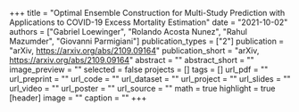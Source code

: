 +++
title = "Optimal Ensemble Construction for Multi-Study Prediction with Applications to COVID-19 Excess Mortality Estimation"
date = "2021-10-02"
authors = ["Gabriel Loewinger", "Rolando Acosta Nunez", "Rahul Mazumder", "Giovanni Parmigiani"]
publication_types = ["2"]
publication = "arXiv, https://arxiv.org/abs/2109.09164"
publication_short = "arXiv, https://arxiv.org/abs/2109.09164"
abstract = ""
abstract_short = ""
image_preview = ""
selected = false
projects = []
tags = []
url_pdf = ""
url_preprint = ""
url_code = ""
url_dataset = ""
url_project = ""
url_slides = ""
url_video = ""
url_poster = ""
url_source = ""
math = true
highlight = true
[header]
image = ""
caption = ""
+++
